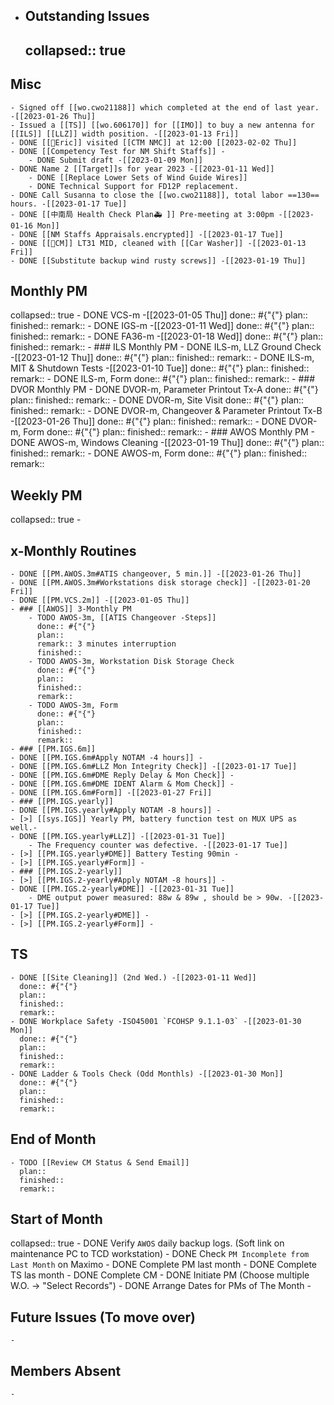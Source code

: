 - ## Outstanding Issues
  collapsed:: true
	-
## Misc
	- Signed off [[wo.cwo21188]] which completed at the end of last year. -[[2023-01-26 Thu]]
	- Issued a [[TS]] [[wo.606170]] for [[IMO]] to buy a new antenna for [[ILS]] [[LLZ]] width position. -[[2023-01-13 Fri]]
	- DONE [[👨Eric]] visited [[CTM NMC]] at 12:00 [[2023-02-02 Thu]]
	- DONE [[Competency Test for NM Shift Staffs]] -
		- DONE Submit draft -[[2023-01-09 Mon]]
	- DONE Name 2 [[Target]]s for year 2023 -[[2023-01-11 Wed]]
		- DONE [[Replace Lower Sets of Wind Guide Wires]]
		- DONE Technical Support for FD12P replacement.
	- DONE Call Susanna to close the [[wo.cwo21188]], total labor ==130== hours. -[[2023-01-17 Tue]]
	- DONE [[中南局 Health Check Plan🚑 ]] Pre-meeting at 3:00pm -[[2023-01-16 Mon]]
	- DONE [[NM Staffs Appraisals.encrypted]] -[[2023-01-17 Tue]]
	- DONE [[🐞CM]] LT31 MID, cleaned with [[Car Washer]] -[[2023-01-13 Fri]]
	- DONE [[Substitute backup wind rusty screws]] -[[2023-01-19 Thu]]
## Monthly PM
collapsed:: true
	- DONE VCS-m -[[2023-01-05 Thu]]
	  done:: #{"{"}
	  plan:: 
	  finished::
	  remark::
	- DONE IGS-m -[[2023-01-11 Wed]]
	  done:: #{"{"}
	  plan:: 
	  finished::
	  remark::
	- DONE FA36-m -[[2023-01-18 Wed]]
	  done:: #{"{"}
	  plan:: 
	  finished::
	  remark::
	- ### ILS Monthly PM
		- DONE ILS-m, LLZ Ground Check -[[2023-01-12 Thu]]
		  done:: #{"{"}
		  plan:: 
		  finished::
		  remark::
		- DONE ILS-m, MIT & Shutdown Tests -[[2023-01-10 Tue]]
		  done:: #{"{"}
		  plan:: 
		  finished::
		  remark::
		- DONE ILS-m, Form 
		  done:: #{"{"}
		  plan:: 
		  finished::
		  remark::
	- ### DVOR Monthly PM
		- DONE DVOR-m, Parameter Printout Tx-A 
		  done:: #{"{"}
		  plan::
		  finished::
		  remark::
		- DONE DVOR-m, Site Visit
		  done:: #{"{"}
		  plan::
		  finished::
		  remark::
		- DONE DVOR-m, Changeover & Parameter Printout Tx-B -[[2023-01-26 Thu]]
		  done:: #{"{"}
		  plan::
		  finished::
		  remark::
		- DONE DVOR-m, Form 
		  done:: #{"{"}
		  plan:: 
		  finished::
		  remark::
	- ### AWOS Monthly PM
		- DONE AWOS-m, Windows Cleaning -[[2023-01-19 Thu]]
		  done:: #{"{"}
		  plan:: 
		  finished::
		  remark::
		- DONE AWOS-m, Form 
		  done:: #{"{"}
		  plan:: 
		  finished::
		  remark::
## Weekly PM
collapsed:: true
	-
## x-Monthly Routines
	- DONE [[PM.AWOS.3m#ATIS changeover, 5 min.]] -[[2023-01-26 Thu]]
	- DONE [[PM.AWOS.3m#Workstations disk storage check]] -[[2023-01-20 Fri]]
	- DONE [[PM.VCS.2m]] -[[2023-01-05 Thu]]
	- ### [[AWOS]] 3-Monthly PM
		- TODO AWOS-3m, [[ATIS Changeover -Steps]] 
		  done:: #{"{"}
		  plan:: 
		  remark:: 3 minutes interruption
		  finished::
		- TODO AWOS-3m, Workstation Disk Storage Check
		  done:: #{"{"}
		  plan::
		  finished::
		  remark::
		- TODO AWOS-3m, Form
		  done:: #{"{"}
		  plan::
		  finished::
		  remark::
	- ### [[PM.IGS.6m]]
	- DONE [[PM.IGS.6m#Apply NOTAM -4 hours]] -
	- DONE [[PM.IGS.6m#LLZ Mon Integrity Check]] -[[2023-01-17 Tue]]
	- DONE [[PM.IGS.6m#DME Reply Delay & Mon Check]] -
	- DONE [[PM.IGS.6m#DME IDENT Alarm & Mom Check]] -
	- DONE [[PM.IGS.6m#Form]] -[[2023-01-27 Fri]]
	- ### [[PM.IGS.yearly]]
	- DONE [[PM.IGS.yearly#Apply NOTAM -8 hours]] -
	- [>] [[sys.IGS]] Yearly PM, battery function test on MUX UPS as well.-
	- DONE [[PM.IGS.yearly#LLZ]] -[[2023-01-31 Tue]]
		- The Frequency counter was defective. -[[2023-01-17 Tue]]
	- [>] [[PM.IGS.yearly#DME]] Battery Testing 90min -
	- [>] [[PM.IGS.yearly#Form]] -
	- ### [[PM.IGS.2-yearly]]
	- [>] [[PM.IGS.2-yearly#Apply NOTAM -8 hours]] -
	- DONE [[PM.IGS.2-yearly#DME]] -[[2023-01-31 Tue]]
		- DME output power measured: 88w & 89w , should be > 90w. -[[2023-01-17 Tue]]
	- [>] [[PM.IGS.2-yearly#DME]] -
	- [>] [[PM.IGS.2-yearly#Form]] -
## TS
	- DONE [[Site Cleaning]] (2nd Wed.) -[[2023-01-11 Wed]]
	  done:: #{"{"}
	  plan::
	  finished::
	  remark::
	- DONE Workplace Safety -ISO45001 `FCOHSP 9.1.1-03` -[[2023-01-30 Mon]]
	  done:: #{"{"}
	  plan::
	  finished::
	  remark::
	- DONE Ladder & Tools Check (Odd Monthls) -[[2023-01-30 Mon]]
	  done:: #{"{"}
	  plan:: 
	  finished::
	  remark::
## End of Month
	- TODO [[Review CM Status & Send Email]]
	  plan::
	  finished::
	  remark::
## Start of Month
collapsed:: true
	- DONE Verify `AWOS` daily backup logs. (Soft link on maintenance PC to TCD workstation)
	- DONE Check `PM Incomplete from Last Month` on Maximo
	- DONE Complete PM last month
	- DONE Complete TS las month
	- DONE Complete CM
	- DONE Initiate PM (Choose multiple W.O. -> "Select Records")
	- DONE Arrange Dates for PMs of The Month
	-
## Future Issues (To move over)
	-
## Members Absent
	-